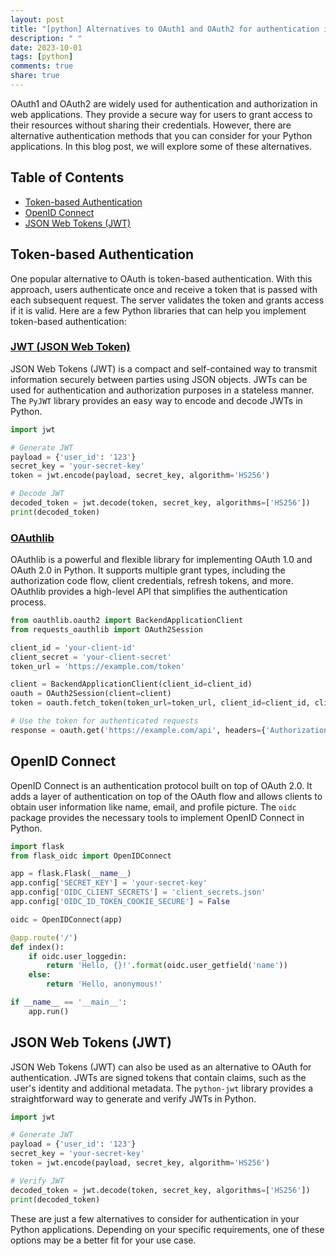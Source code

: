```yaml
---
layout: post
title: "[python] Alternatives to OAuth1 and OAuth2 for authentication in Python"
description: " "
date: 2023-10-01
tags: [python]
comments: true
share: true
---
```


OAuth1 and OAuth2 are widely used for authentication and authorization in web applications. They provide a secure way for users to grant access to their resources without sharing their credentials. However, there are alternative authentication methods that you can consider for your Python applications. In this blog post, we will explore some of these alternatives.

## Table of Contents
- [Token-based Authentication](#token-based-authentication)
- [OpenID Connect](#openid-connect)
- [JSON Web Tokens (JWT)](#json-web-tokens-jwt)

## Token-based Authentication

One popular alternative to OAuth is token-based authentication. With this approach, users authenticate once and receive a token that is passed with each subsequent request. The server validates the token and grants access if it is valid. Here are a few Python libraries that can help you implement token-based authentication:

### [JWT (JSON Web Token)](https://jwt.io/)

JSON Web Tokens (JWT) is a compact and self-contained way to transmit information securely between parties using JSON objects. JWTs can be used for authentication and authorization purposes in a stateless manner. The `PyJWT` library provides an easy way to encode and decode JWTs in Python.

```python
import jwt

# Generate JWT
payload = {'user_id': '123'}
secret_key = 'your-secret-key'
token = jwt.encode(payload, secret_key, algorithm='HS256')

# Decode JWT
decoded_token = jwt.decode(token, secret_key, algorithms=['HS256'])
print(decoded_token)
```

### [OAuthlib](https://github.com/oauthlib/oauthlib)

OAuthlib is a powerful and flexible library for implementing OAuth 1.0 and OAuth 2.0 in Python. It supports multiple grant types, including the authorization code flow, client credentials, refresh tokens, and more. OAuthlib provides a high-level API that simplifies the authentication process.

```python
from oauthlib.oauth2 import BackendApplicationClient
from requests_oauthlib import OAuth2Session

client_id = 'your-client-id'
client_secret = 'your-client-secret'
token_url = 'https://example.com/token'

client = BackendApplicationClient(client_id=client_id)
oauth = OAuth2Session(client=client)
token = oauth.fetch_token(token_url=token_url, client_id=client_id, client_secret=client_secret)

# Use the token for authenticated requests
response = oauth.get('https://example.com/api', headers={'Authorization': 'Bearer ' + token['access_token']})
```

## OpenID Connect

OpenID Connect is an authentication protocol built on top of OAuth 2.0. It adds a layer of authentication on top of the OAuth flow and allows clients to obtain user information like name, email, and profile picture. The `oidc` package provides the necessary tools to implement OpenID Connect in Python.

```python
import flask
from flask_oidc import OpenIDConnect

app = flask.Flask(__name__)
app.config['SECRET_KEY'] = 'your-secret-key'
app.config['OIDC_CLIENT_SECRETS'] = 'client_secrets.json'
app.config['OIDC_ID_TOKEN_COOKIE_SECURE'] = False

oidc = OpenIDConnect(app)

@app.route('/')
def index():
    if oidc.user_loggedin:
        return 'Hello, {}!'.format(oidc.user_getfield('name'))
    else:
        return 'Hello, anonymous!'

if __name__ == '__main__':
    app.run()
```

## JSON Web Tokens (JWT)

JSON Web Tokens (JWT) can also be used as an alternative to OAuth for authentication. JWTs are signed tokens that contain claims, such as the user's identity and additional metadata. The `python-jwt` library provides a straightforward way to generate and verify JWTs in Python.

```python
import jwt

# Generate JWT
payload = {'user_id': '123'}
secret_key = 'your-secret-key'
token = jwt.encode(payload, secret_key, algorithm='HS256')

# Verify JWT
decoded_token = jwt.decode(token, secret_key, algorithms=['HS256'])
print(decoded_token)
```

These are just a few alternatives to consider for authentication in your Python applications. Depending on your specific requirements, one of these options may be a better fit for your use case.